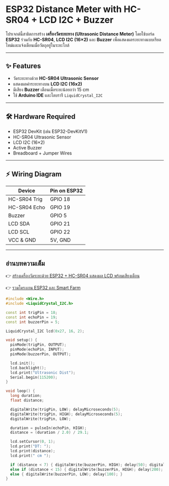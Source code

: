 # ESP32 Distance Meter with HC-SR04 + LCD I2C + Buzzer

โปรเจกต์นี้สาธิตการสร้าง **เครื่องวัดระยะทาง (Ultrasonic Distance Meter)** โดยใช้บอร์ด **ESP32** ร่วมกับ **HC-SR04**, **LCD I2C (16×2)** และ **Buzzer** เพื่อแสดงผลระยะทางแบบเรียลไทม์และแจ้งเตือนเมื่อวัตถุอยู่ในระยะใกล้

---

## ✨ Features
- วัดระยะทางด้วย **HC-SR04 Ultrasonic Sensor**
- แสดงผลค่าระยะทางบน **LCD I2C (16x2)**
- มีเสียง **Buzzer** เตือนเมื่อระยะน้อยกว่า 15 cm
- ใช้ **Arduino IDE** และไลบรารี `LiquidCrystal_I2C`

---

## 🛠️ Hardware Required
- ESP32 DevKit (เช่น ESP32-DevKitV1)
- HC-SR04 Ultrasonic Sensor
- LCD I2C (16×2)
- Active Buzzer
- Breadboard + Jumper Wires

---

## ⚡ Wiring Diagram
| Device        | Pin on ESP32 |
|---------------|--------------|
| HC-SR04 Trig  | GPIO 18      |
| HC-SR04 Echo  | GPIO 19      |
| Buzzer        | GPIO 5       |
| LCD SDA       | GPIO 21      |
| LCD SCL       | GPIO 22      |
| VCC & GND     | 5V, GND      |

---

## อ่านบทความเต็ม

👉 [สร้างเครื่องวัดระยะด้วย ESP32 + HC-SR04 แสดงผล LCD พร้อมเสียงเตือน](https://devadiy.com/esp32-hc-sr04-lcd-buzzer-distance/)

👉 [รวมโครงงาน ESP32 และ Smart Farm](https://devadiy.com/)

```cpp
#include <Wire.h>
#include <LiquidCrystal_I2C.h>

const int trigPin = 18;
const int echoPin = 19;
const int buzzerPin = 5;

LiquidCrystal_I2C lcd(0x27, 16, 2);

void setup() {
  pinMode(trigPin, OUTPUT);
  pinMode(echoPin, INPUT);
  pinMode(buzzerPin, OUTPUT);

  lcd.init();
  lcd.backlight();
  lcd.print("Ultrasonic Dist");
  Serial.begin(115200);
}

void loop() {
  long duration;
  float distance;

  digitalWrite(trigPin, LOW); delayMicroseconds(5);
  digitalWrite(trigPin, HIGH); delayMicroseconds(5);
  digitalWrite(trigPin, LOW);

  duration = pulseIn(echoPin, HIGH);
  distance = (duration / 2.0) / 29.1;

  lcd.setCursor(0, 1);
  lcd.print("DT: ");
  lcd.print(distance);
  lcd.print(" cm ");

  if (distance < 7) { digitalWrite(buzzerPin, HIGH); delay(50); digitalWrite(buzzerPin, LOW); delay(50); }
  else if (distance < 15) { digitalWrite(buzzerPin, HIGH); delay(200); digitalWrite(buzzerPin, LOW); delay(200); }
  else { digitalWrite(buzzerPin, LOW); delay(100); }
}
